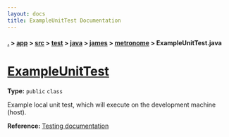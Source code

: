 ```yaml
---
layout: docs
title: ExampleUnitTest Documentation
---
```

#### [.](./../../../../../../index) > [app](./../../../../../index) > [src](./../../../../index) > [test](./../../../index) > [java](./../../index) > [james](./../index) > [metronome](./index) > **ExampleUnitTest.java**

# [ExampleUnitTest](https://github.com/fennifith/Metronome-Android/blob/master/app/src/test/java/james/metronome/ExampleUnitTest.java#L8)

**Type:** `public` `class`

Example local unit test, which will execute on the development machine (host). 









**Reference:** <a href="http://d.android.com/tools/testing">Testing documentation</a> 





